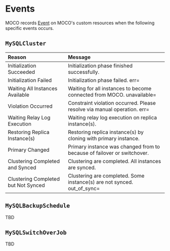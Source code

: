 Events
======

MOCO records [Event] on MOCO's custom resources when the following specific events occurs.

## `MySQLCluster`

| Reason                              | Message                                                                                                   |
| :---------------------------------- | :-------------------------------------------------------------------------------------------------------- |
| Initialization Succeeded            | Initialization phase finished successfully.                                                               |
| Initialization Failed               | Initialization phase failed. err=<error message>                                                          |
| Waiting All Instances Available     | Waiting for all instances to become connected from MOCO. unavailable=<instance indexes>                   |
| Violation Occurred                  | Constraint violation occurred. Please resolve via manual operation. err=<error message>                   |
| Waiting Relay Log Execution         | Waiting relay log execution on replica instance(s).                                                       |
| Restoring Replica Instance(s)       | Restoring replica instance(s) by cloning with primary instance.                                           |
| Primary Changed                     | Primary instance was changed from <instance index> to <instance index> because of failover or switchover. |
| Clustering Completed and Synced     | Clustering are completed. All instances are synced.                                                       |
| Clustering Completed but Not Synced | Clustering are completed. Some instance(s) are not synced. out_of_sync=<instance indexes>                 |

## `MySQLBackupSchedule`

TBD

## `MySQLSwitchOverJob`

TBD

[Event]: https://kubernetes.io/docs/reference/generated/kubernetes-api/v1.18/#event-v1-core
